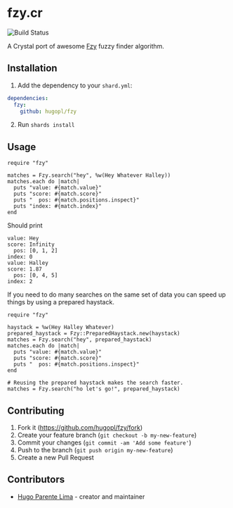 # fzy.cr

![Build Status](https://github.com/hugopl/fzy/actions/workflows/ci.yml/badge.svg?branch=master)

A Crystal port of awesome [Fzy](https://github.com/jhawthorn/fzy) fuzzy finder algorithm.

## Installation

1. Add the dependency to your `shard.yml`:

```yaml
dependencies:
  fzy:
    github: hugopl/fzy
```

2. Run `shards install`

## Usage

```crystal
require "fzy"

matches = Fzy.search("hey", %w(Hey Whatever Halley))
matches.each do |match|
  puts "value: #{match.value}"
  puts "score: #{match.score}"
  puts "  pos: #{match.positions.inspect}"
  puts "index: #{match.index}"
end
```

Should print

```
value: Hey
score: Infinity
  pos: [0, 1, 2]
index: 0
value: Halley
score: 1.87
  pos: [0, 4, 5]
index: 2
```

If you need to do many searches on the same set of data you can speed up things by
using a prepared haystack.

```crystal
require "fzy"

haystack = %w(Hey Halley Whatever)
prepared_haystack = Fzy::PreparedHaystack.new(haystack)
matches = Fzy.search("hey", prepared_haystack)
matches.each do |match|
  puts "value: #{match.value}"
  puts "score: #{match.score}"
  puts "  pos: #{match.positions.inspect}"
end

# Reusing the prepared haystack makes the search faster.
matches = Fzy.search("ho let's go!", prepared_haystack)
```


## Contributing

1. Fork it (<https://github.com/hugopl/fzy/fork>)
2. Create your feature branch (`git checkout -b my-new-feature`)
3. Commit your changes (`git commit -am 'Add some feature'`)
4. Push to the branch (`git push origin my-new-feature`)
5. Create a new Pull Request

## Contributors

- [Hugo Parente Lima](https://github.com/hugopl) - creator and maintainer
